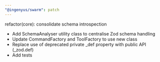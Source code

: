 ```yaml
---
"@ingenyus/swarm": patch
---
```


refactor(core): consolidate schema introspection

- Add SchemaAnalyser utility class to centralise Zod schema handling
- Update CommandFactory and ToolFactory to use new class
- Replace use of deprecated private \_def property with public API (\_zod.def)
- Add tests
